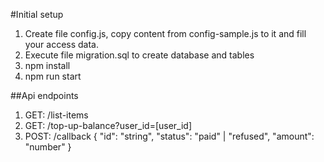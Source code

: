 #Initial setup
1. Create file config.js, copy content from config-sample.js to it and fill your access data.
2. Execute file migration.sql to create database and tables
3. npm install
4. npm run start

##Api endpoints
1. GET: /list-items
2. GET: /top-up-balance?user_id=[user_id]
3. POST: /callback
  {
    "id": "string",
    "status": "paid" | "refused",
    "amount": "number"
  }
